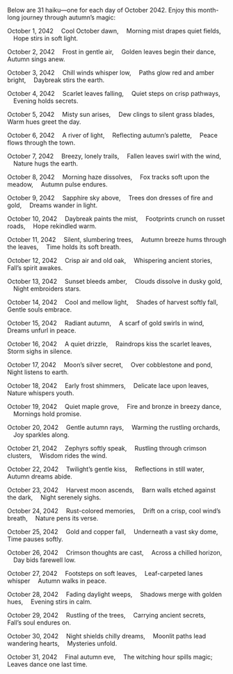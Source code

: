 Below are 31 haiku—one for each day of October 2042. Enjoy this month-long journey through autumn’s magic:

October 1, 2042
 Cool October dawn,
 Morning mist drapes quiet fields,
 Hope stirs in soft light.

October 2, 2042
 Frost in gentle air,
 Golden leaves begin their dance,
 Autumn sings anew.

October 3, 2042
 Chill winds whisper low,
 Paths glow red and amber bright,
 Daybreak stirs the earth.

October 4, 2042
 Scarlet leaves falling,
 Quiet steps on crisp pathways,
 Evening holds secrets.

October 5, 2042
 Misty sun arises,
 Dew clings to silent grass blades,
 Warm hues greet the day.

October 6, 2042
 A river of light,
 Reflecting autumn’s palette,
 Peace flows through the town.

October 7, 2042
 Breezy, lonely trails,
 Fallen leaves swirl with the wind,
 Nature hugs the earth.

October 8, 2042
 Morning haze dissolves,
 Fox tracks soft upon the meadow,
 Autumn pulse endures.

October 9, 2042
 Sapphire sky above,
 Trees don dresses of fire and gold,
 Dreams wander in light.

October 10, 2042
 Daybreak paints the mist,
 Footprints crunch on russet roads,
 Hope rekindled warm.

October 11, 2042
 Silent, slumbering trees,
 Autumn breeze hums through the leaves,
 Time holds its soft breath.

October 12, 2042
 Crisp air and old oak,
 Whispering ancient stories,
 Fall’s spirit awakes.

October 13, 2042
 Sunset bleeds amber,
 Clouds dissolve in dusky gold,
 Night embroiders stars.

October 14, 2042
 Cool and mellow light,
 Shades of harvest softly fall,
 Gentle souls embrace.

October 15, 2042
 Radiant autumn,
 A scarf of gold swirls in wind,
 Dreams unfurl in peace.

October 16, 2042
 A quiet drizzle,
 Raindrops kiss the scarlet leaves,
 Storm sighs in silence.

October 17, 2042
 Moon’s silver secret,
 Over cobblestone and pond,
 Night listens to earth.

October 18, 2042
 Early frost shimmers,
 Delicate lace upon leaves,
 Nature whispers youth.

October 19, 2042
 Quiet maple grove,
 Fire and bronze in breezy dance,
 Mornings hold promise.

October 20, 2042
 Gentle autumn rays,
 Warming the rustling orchards,
 Joy sparkles along.

October 21, 2042
 Zephyrs softly speak,
 Rustling through crimson clusters,
 Wisdom rides the wind.

October 22, 2042
 Twilight’s gentle kiss,
 Reflections in still water,
 Autumn dreams abide.

October 23, 2042
 Harvest moon ascends,
 Barn walls etched against the dark,
 Night serenely sighs.

October 24, 2042
 Rust-colored memories,
 Drift on a crisp, cool wind’s breath,
 Nature pens its verse.

October 25, 2042
 Gold and copper fall,
 Underneath a vast sky dome,
 Time pauses softly.

October 26, 2042
 Crimson thoughts are cast,
 Across a chilled horizon,
 Day bids farewell low.

October 27, 2042
 Footsteps on soft leaves,
 Leaf-carpeted lanes whisper
 Autumn walks in peace.

October 28, 2042
 Fading daylight weeps,
 Shadows merge with golden hues,
 Evening stirs in calm.

October 29, 2042
 Rustling of the trees,
 Carrying ancient secrets,
 Fall’s soul endures on.

October 30, 2042
 Night shields chilly dreams,
 Moonlit paths lead wandering hearts,
 Mysteries unfold.

October 31, 2042
 Final autumn eve,
 The witching hour spills magic;
 Leaves dance one last time.

